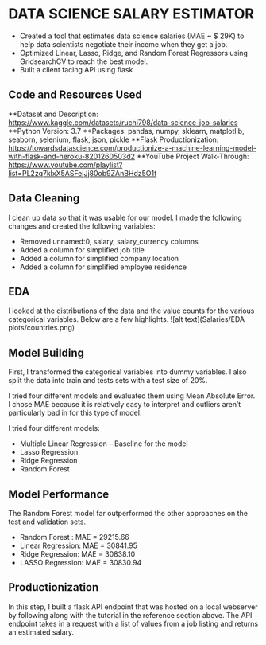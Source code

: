 # DATA SCIENCE SALARY ESTIMATOR 

* Created a tool that estimates data science salaries (MAE ~ $ 29K) to help data scientists negotiate their income when they get a job.
* Optimized Linear, Lasso, Ridge, and Random Forest Regressors using GridsearchCV to reach the best model.
* Built a client facing API using flask

## Code and Resources Used
**Dataset and Description: https://www.kaggle.com/datasets/ruchi798/data-science-job-salaries
**Python Version: 3.7
**Packages: pandas, numpy, sklearn, matplotlib, seaborn, selenium, flask, json, pickle
**Flask Productionization: https://towardsdatascience.com/productionize-a-machine-learning-model-with-flask-and-heroku-8201260503d2
**YouTube Project Walk-Through: https://www.youtube.com/playlist?list=PL2zq7klxX5ASFejJj80ob9ZAnBHdz5O1t

## Data Cleaning
I clean up data so that it was usable for our model. I made the following changes and created the following variables:

* Removed unnamed:0, salary, salary_currency columns 
* Added a column for simplified job title
* Added a column for simplified company location
* Added a column for simplified employee residence

## EDA
I looked at the distributions of the data and the value counts for the various categorical variables. Below are a few highlights.
![alt text](Salaries/EDA plots/countries.png) 

## Model Building
First, I transformed the categorical variables into dummy variables. I also split the data into train and tests sets with a test size of 20%.

I tried four different models and evaluated them using Mean Absolute Error. I chose MAE because it is relatively easy to interpret and outliers aren’t particularly bad in for this type of model.

I tried four different models:

* Multiple Linear Regression – Baseline for the model
* Lasso Regression
* Ridge Regression
* Random Forest 


## Model Performance
The Random Forest model far outperformed the other approaches on the test and validation sets.

* Random Forest : MAE = 29215.66
* Linear Regression: MAE = 30841.95
* Ridge Regression: MAE = 30838.10
* LASSO Regression: MAE = 30830.94

## Productionization
In this step, I built a flask API endpoint that was hosted on a local webserver by following along with the tutorial in the reference section above. The API endpoint takes in a request with a list of values from a job listing and returns an estimated salary.


